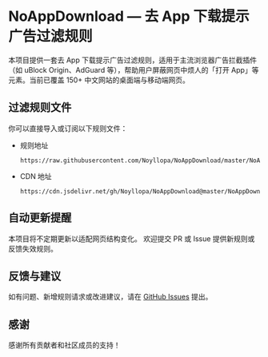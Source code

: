 # NoAppDownload — 去 App 下载提示广告过滤规则

本项目提供一套去 App 下载提示广告过滤规则，适用于主流浏览器广告拦截插件（如 uBlock Origin、AdGuard 等），帮助用户屏蔽网页中烦人的「打开 App」等元素。当前已覆盖 150+ 中文网站的桌面端与移动端网页。


## 过滤规则文件

你可以直接导入或订阅以下规则文件：

- 规则地址
  ```
  https://raw.githubusercontent.com/Noyllopa/NoAppDownload/master/NoAppDownload.txt
  ```
- CDN 地址
  ```
  https://cdn.jsdelivr.net/gh/Noyllopa/NoAppDownload@master/NoAppDownload.txt
  ```

## 自动更新提醒

本项目将不定期更新以适配网页结构变化。
欢迎提交 PR 或 Issue 提供新规则或反馈失效规则。


## 反馈与建议

如有问题、新增规则请求或改进建议，请在 [GitHub Issues](https://github.com/Noyllopa/NoAppDownload/issues) 提出。


## 感谢

感谢所有贡献者和社区成员的支持！

